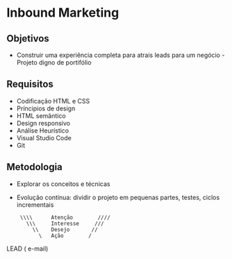 # Inbound Marketing


## Objetivos
- Construir uma experiência completa para atrais leads para um negócio
-Projeto digno de portifólio

## Requisitos
- Codificação HTML e CSS
- Príncipios de design
- HTML semântico
- Design responsivo
- Análise Heurístico
- Visual Studio Code
- Git 

## Metodologia
- Explorar os conceitos e técnicas
- Evolução contínua: dividir o projeto em pequenas partes, testes, ciclos incrementais

       \\\\      Atenção        ////
         \\\     Interesse     ///
           \\    Desejo       //
             \   Ação        /

LEAD ( e-mail)
